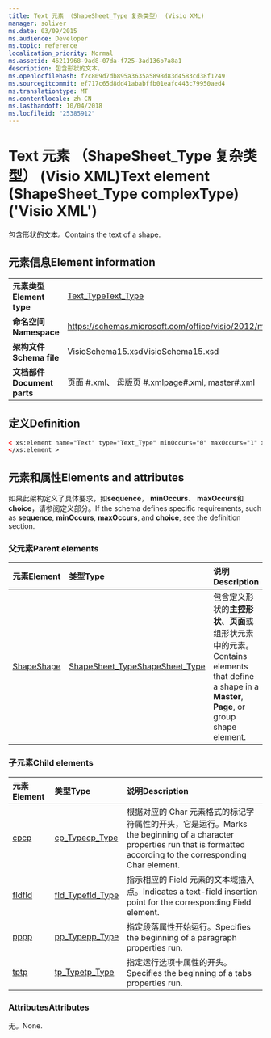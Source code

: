 ```yaml
---
title: Text 元素 （ShapeSheet_Type 复杂类型） (Visio XML)
manager: soliver
ms.date: 03/09/2015
ms.audience: Developer
ms.topic: reference
localization_priority: Normal
ms.assetid: 46211968-9ad8-07da-f725-3ad136b7a8a1
description: 包含形状的文本。
ms.openlocfilehash: f2c809d7db895a3635a5898d83d4583cd38f1249
ms.sourcegitcommit: ef717c65d8dd41ababffb01eafc443c79950aed4
ms.translationtype: MT
ms.contentlocale: zh-CN
ms.lasthandoff: 10/04/2018
ms.locfileid: "25385912"
---
```

# <a name="text-element-shapesheettype-complextype-visio-xml"></a><span data-ttu-id="96a7c-103">Text 元素 （ShapeSheet_Type 复杂类型） (Visio XML)</span><span class="sxs-lookup"><span data-stu-id="96a7c-103">Text element (ShapeSheet_Type complexType) ('Visio XML')</span></span>

<span data-ttu-id="96a7c-104">包含形状的文本。</span><span class="sxs-lookup"><span data-stu-id="96a7c-104">Contains the text of a shape.</span></span>
  
## <a name="element-information"></a><span data-ttu-id="96a7c-105">元素信息</span><span class="sxs-lookup"><span data-stu-id="96a7c-105">Element information</span></span>

|||
|:-----|:-----|
|<span data-ttu-id="96a7c-106">**元素类型**</span><span class="sxs-lookup"><span data-stu-id="96a7c-106">**Element type**</span></span> <br/> |[<span data-ttu-id="96a7c-107">Text_Type</span><span class="sxs-lookup"><span data-stu-id="96a7c-107">Text_Type</span></span>](text_type-complextypevisio-xml.md) <br/> |
|<span data-ttu-id="96a7c-108">**命名空间**</span><span class="sxs-lookup"><span data-stu-id="96a7c-108">**Namespace**</span></span> <br/> |https://schemas.microsoft.com/office/visio/2012/main  <br/> |
|<span data-ttu-id="96a7c-109">**架构文件**</span><span class="sxs-lookup"><span data-stu-id="96a7c-109">**Schema file**</span></span> <br/> |<span data-ttu-id="96a7c-110">VisioSchema15.xsd</span><span class="sxs-lookup"><span data-stu-id="96a7c-110">VisioSchema15.xsd</span></span>  <br/> |
|<span data-ttu-id="96a7c-111">**文档部件**</span><span class="sxs-lookup"><span data-stu-id="96a7c-111">**Document parts**</span></span> <br/> |<span data-ttu-id="96a7c-112">页面 #.xml、 母版页 #.xml</span><span class="sxs-lookup"><span data-stu-id="96a7c-112">page#.xml, master#.xml</span></span>  <br/> |
   
## <a name="definition"></a><span data-ttu-id="96a7c-113">定义</span><span class="sxs-lookup"><span data-stu-id="96a7c-113">Definition</span></span>

```XML
< xs:element name="Text" type="Text_Type" minOccurs="0" maxOccurs="1" >
</xs:element >
```

## <a name="elements-and-attributes"></a><span data-ttu-id="96a7c-114">元素和属性</span><span class="sxs-lookup"><span data-stu-id="96a7c-114">Elements and attributes</span></span>

<span data-ttu-id="96a7c-115">如果此架构定义了具体要求，如**sequence**， **minOccurs**、 **maxOccurs**和**choice**，请参阅定义部分。</span><span class="sxs-lookup"><span data-stu-id="96a7c-115">If the schema defines specific requirements, such as **sequence**, **minOccurs**, **maxOccurs**, and **choice**, see the definition section.</span></span> 
  
### <a name="parent-elements"></a><span data-ttu-id="96a7c-116">父元素</span><span class="sxs-lookup"><span data-stu-id="96a7c-116">Parent elements</span></span>

|<span data-ttu-id="96a7c-117">**元素**</span><span class="sxs-lookup"><span data-stu-id="96a7c-117">**Element**</span></span>|<span data-ttu-id="96a7c-118">**类型**</span><span class="sxs-lookup"><span data-stu-id="96a7c-118">**Type**</span></span>|<span data-ttu-id="96a7c-119">**说明**</span><span class="sxs-lookup"><span data-stu-id="96a7c-119">**Description**</span></span>|
|:-----|:-----|:-----|
|[<span data-ttu-id="96a7c-120">Shape</span><span class="sxs-lookup"><span data-stu-id="96a7c-120">Shape</span></span>](shape-element-shapes_type-complextypevisio-xml.md) <br/> |[<span data-ttu-id="96a7c-121">ShapeSheet_Type</span><span class="sxs-lookup"><span data-stu-id="96a7c-121">ShapeSheet_Type</span></span>](shapesheet_type-complextypevisio-xml.md) <br/> |<span data-ttu-id="96a7c-122">包含定义形状的**主控形状**、**页面**或组形状元素中的元素。</span><span class="sxs-lookup"><span data-stu-id="96a7c-122">Contains elements that define a shape in a **Master**, **Page**, or group shape element.</span></span>  <br/> |
   
### <a name="child-elements"></a><span data-ttu-id="96a7c-123">子元素</span><span class="sxs-lookup"><span data-stu-id="96a7c-123">Child elements</span></span>

|<span data-ttu-id="96a7c-124">**元素**</span><span class="sxs-lookup"><span data-stu-id="96a7c-124">**Element**</span></span>|<span data-ttu-id="96a7c-125">**类型**</span><span class="sxs-lookup"><span data-stu-id="96a7c-125">**Type**</span></span>|<span data-ttu-id="96a7c-126">**说明**</span><span class="sxs-lookup"><span data-stu-id="96a7c-126">**Description**</span></span>|
|:-----|:-----|:-----|
|[<span data-ttu-id="96a7c-127">cp</span><span class="sxs-lookup"><span data-stu-id="96a7c-127">cp</span></span>](cp-element-text_type-complextypevisio-xml.md) <br/> |[<span data-ttu-id="96a7c-128">cp_Type</span><span class="sxs-lookup"><span data-stu-id="96a7c-128">cp_Type</span></span>](cp_type-complextypevisio-xml.md) <br/> |<span data-ttu-id="96a7c-129">根据对应的 Char 元素格式的标记字符属性的开头，它是运行。</span><span class="sxs-lookup"><span data-stu-id="96a7c-129">Marks the beginning of a character properties run that is formatted according to the corresponding Char element.</span></span>  <br/> |
|[<span data-ttu-id="96a7c-130">fld</span><span class="sxs-lookup"><span data-stu-id="96a7c-130">fld</span></span>](fld-element-text_type-complextypevisio-xml.md) <br/> |[<span data-ttu-id="96a7c-131">fld_Type</span><span class="sxs-lookup"><span data-stu-id="96a7c-131">fld_Type</span></span>](fld_type-complextypevisio-xml.md) <br/> |<span data-ttu-id="96a7c-132">指示相应的 Field 元素的文本域插入点。</span><span class="sxs-lookup"><span data-stu-id="96a7c-132">Indicates a text-field insertion point for the corresponding Field element.</span></span>  <br/> |
|[<span data-ttu-id="96a7c-133">pp</span><span class="sxs-lookup"><span data-stu-id="96a7c-133">pp</span></span>](pp-element-text_type-complextypevisio-xml.md) <br/> |[<span data-ttu-id="96a7c-134">pp_Type</span><span class="sxs-lookup"><span data-stu-id="96a7c-134">pp_Type</span></span>](pp_type-complextypevisio-xml.md) <br/> |<span data-ttu-id="96a7c-135">指定段落属性开始运行。</span><span class="sxs-lookup"><span data-stu-id="96a7c-135">Specifies the beginning of a paragraph properties run.</span></span>  <br/> |
|[<span data-ttu-id="96a7c-136">tp</span><span class="sxs-lookup"><span data-stu-id="96a7c-136">tp</span></span>](tp-element-text_type-complextypevisio-xml.md) <br/> |[<span data-ttu-id="96a7c-137">tp_Type</span><span class="sxs-lookup"><span data-stu-id="96a7c-137">tp_Type</span></span>](tp_type-complextypevisio-xml.md) <br/> |<span data-ttu-id="96a7c-138">指定运行选项卡属性的开头。</span><span class="sxs-lookup"><span data-stu-id="96a7c-138">Specifies the beginning of a tabs properties run.</span></span>  <br/> |
   
### <a name="attributes"></a><span data-ttu-id="96a7c-139">Attributes</span><span class="sxs-lookup"><span data-stu-id="96a7c-139">Attributes</span></span>

<span data-ttu-id="96a7c-140">无。</span><span class="sxs-lookup"><span data-stu-id="96a7c-140">None.</span></span>
  

